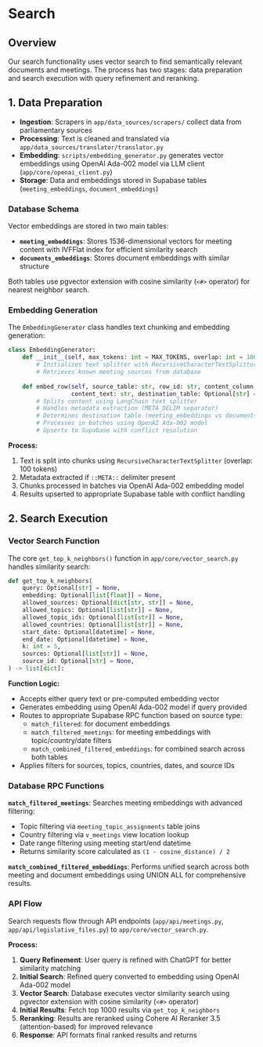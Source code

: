 # Search

## Overview

Our search functionality uses vector search to find semantically relevant documents and meetings. The process has two stages: data preparation and search execution with query refinement and reranking.

## 1. Data Preparation

- **Ingestion**: Scrapers in `app/data_sources/scrapers/` collect data from parliamentary sources
- **Processing**: Text is cleaned and translated via `app/data_sources/translator/translator.py`
- **Embedding**: `scripts/embedding_generator.py` generates vector embeddings using OpenAI Ada-002 model via LLM client (`app/core/openai_client.py`)
- **Storage**: Data and embeddings stored in Supabase tables (`meeting_embeddings`, `document_embeddings`)

### Database Schema

Vector embeddings are stored in two main tables:

- **`meeting_embeddings`**: Stores 1536-dimensional vectors for meeting content with IVFFlat index for efficient similarity search
- **`documents_embeddings`**: Stores document embeddings with similar structure

Both tables use pgvector extension with cosine similarity (`<#>` operator) for nearest neighbor search.

### Embedding Generation

The `EmbeddingGenerator` class handles text chunking and embedding generation:

```python
class EmbeddingGenerator:
    def __init__(self, max_tokens: int = MAX_TOKENS, overlap: int = 100):
        # Initializes text splitter with RecursiveCharacterTextSplitter
        # Retrieves known meeting sources from database
        
    def embed_row(self, source_table: str, row_id: str, content_column: str, 
                  content_text: str, destination_table: Optional[str] = None):
        # Splits content using LangChain text splitter
        # Handles metadata extraction (META_DELIM separator)
        # Determines destination table (meeting_embeddings vs documents_embeddings)
        # Processes in batches using OpenAI Ada-002 model
        # Upserts to Supabase with conflict resolution
```

**Process:**
1. Text is split into chunks using `RecursiveCharacterTextSplitter` (overlap: 100 tokens)
2. Metadata extracted if `::META::` delimiter present
3. Chunks processed in batches via OpenAI Ada-002 embedding model
4. Results upserted to appropriate Supabase table with conflict handling

## 2. Search Execution

### Vector Search Function

The core `get_top_k_neighbors()` function in `app/core/vector_search.py` handles similarity search:

```python
def get_top_k_neighbors(
    query: Optional[str] = None,
    embedding: Optional[list[float]] = None,
    allowed_sources: Optional[dict[str, str]] = None,
    allowed_topics: Optional[list[str]] = None,
    allowed_topic_ids: Optional[list[str]] = None,
    allowed_countries: Optional[list[str]] = None,
    start_date: Optional[datetime] = None,
    end_date: Optional[datetime] = None,
    k: int = 5,
    sources: Optional[list[str]] = None,
    source_id: Optional[str] = None,
) -> list[dict]:
```

**Function Logic:**
- Accepts either query text or pre-computed embedding vector
- Generates embedding using OpenAI Ada-002 model if query provided
- Routes to appropriate Supabase RPC function based on source type:
  - `match_filtered`: for document embeddings
  - `match_filtered_meetings`: for meeting embeddings with topic/country/date filters
  - `match_combined_filtered_embeddings`: for combined search across both tables
- Applies filters for sources, topics, countries, dates, and source IDs

### Database RPC Functions

**`match_filtered_meetings`**: Searches meeting embeddings with advanced filtering:
- Topic filtering via `meeting_topic_assignments` table joins
- Country filtering via `v_meetings` view location lookup
- Date range filtering using meeting start/end datetime
- Returns similarity score calculated as `(1 - cosine_distance) / 2`

**`match_combined_filtered_embeddings`**: Performs unified search across both meeting and document embeddings using UNION ALL for comprehensive results.

### API Flow

Search requests flow through API endpoints (`app/api/meetings.py`, `app/api/legislative_files.py`) to `app/core/vector_search.py`.

**Process:**
1. **Query Refinement**: User query is refined with ChatGPT for better similarity matching
2. **Initial Search**: Refined query converted to embedding using OpenAI Ada-002 model
3. **Vector Search**: Database executes vector similarity search using pgvector extension with cosine similarity (`<#>` operator)
4. **Initial Results**: Fetch top 1000 results via `get_top_k_neighbors`
5. **Reranking**: Results are reranked using Cohere AI Reranker 3.5 (attention-based) for improved relevance
6. **Response**: API formats final ranked results and returns